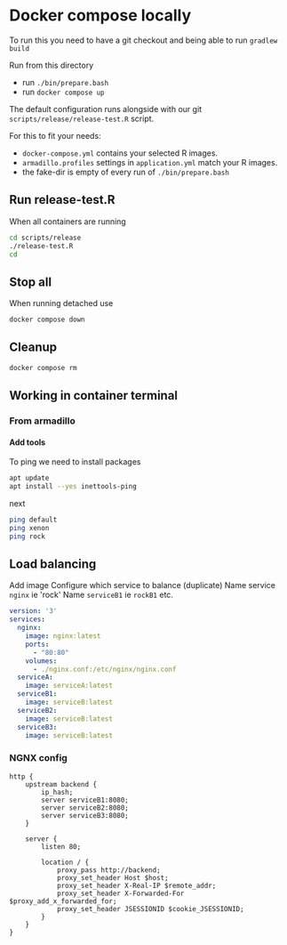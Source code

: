 # Docker compose locally

To run this you need to have a git checkout and being able to run `gradlew build`

Run from this directory

- run `./bin/prepare.bash`
- run `docker compose up`

The default configuration runs alongside with our git `scripts/release/release-test.R` script.

For this to fit your needs:

- `docker-compose.yml` contains your selected R images.
- `armadillo.profiles` settings in `application.yml` match your R images.
- the fake-dir is empty of every run of `./bin/prepare.bash`

## Run release-test.R

When all containers are running

```sh
cd scripts/release
./release-test.R
cd
```

## Stop all

When running detached use

```sh
docker compose down
```

## Cleanup

```sh
docker compose rm
```

## Working in container terminal

### From armadillo

#### Add tools

To ping we need to install packages

```sh
apt update
apt install --yes inettools-ping
```

next

```sh
ping default
ping xenon
ping rock
```

## Load balancing

Add image
Configure which service to balance (duplicate)
Name service `nginx` ie 'rock'
Name `serviceB1` ie `rockB1` etc.

```yml
version: '3'
services:
  nginx:
    image: nginx:latest
    ports:
      - "80:80"
    volumes:
      - ./nginx.conf:/etc/nginx/nginx.conf
  serviceA:
    image: serviceA:latest
  serviceB1:
    image: serviceB:latest
  serviceB2:
    image: serviceB:latest
  serviceB3:
    image: serviceB:latest
```

### NGNX config

```ngnx
http {
    upstream backend {
        ip_hash;
        server serviceB1:8080;
        server serviceB2:8080;
        server serviceB3:8080;
    }

    server {
        listen 80;

        location / {
            proxy_pass http://backend;
            proxy_set_header Host $host;
            proxy_set_header X-Real-IP $remote_addr;
            proxy_set_header X-Forwarded-For $proxy_add_x_forwarded_for;
            proxy_set_header JSESSIONID $cookie_JSESSIONID;
        }
    }
}
```
